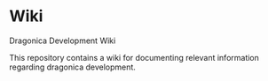 # Wiki
Dragonica Development Wiki

This repository contains a wiki for documenting relevant information regarding dragonica development.
